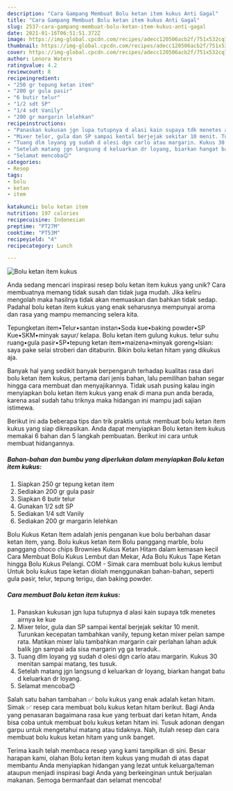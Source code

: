 ```yaml
---
description: "Cara Gampang Membuat Bolu ketan item kukus Anti Gagal"
title: "Cara Gampang Membuat Bolu ketan item kukus Anti Gagal"
slug: 2537-cara-gampang-membuat-bolu-ketan-item-kukus-anti-gagal
date: 2021-01-16T06:51:51.372Z
image: https://img-global.cpcdn.com/recipes/adecc120506acb2f/751x532cq70/bolu-ketan-item-kukus-foto-resep-utama.jpg
thumbnail: https://img-global.cpcdn.com/recipes/adecc120506acb2f/751x532cq70/bolu-ketan-item-kukus-foto-resep-utama.jpg
cover: https://img-global.cpcdn.com/recipes/adecc120506acb2f/751x532cq70/bolu-ketan-item-kukus-foto-resep-utama.jpg
author: Lenora Waters
ratingvalue: 4.2
reviewcount: 8
recipeingredient:
- "250 gr tepung ketan item"
- "200 gr gula pasir"
- "6 butir telur"
- "1/2 sdt SP"
- "1/4 sdt Vanily"
- "200 gr margarin lelehkan"
recipeinstructions:
- "Panaskan kukusan jgn lupa tutupnya d alasi kain supaya tdk menetes airnya ke kue"
- "Mixer telor, gula dan SP sampai kental berjejak sekitar 10 menit. Turunkan kecepatan tambahkan vanily, tepung ketan mixer pelan sampe rata. Matikan mixer lalu tambahkan margarin cair perlahan lahan aduk balik jgn sampai ada sisa margarin yg ga teraduk.."
- "Tuang dlm loyang yg sudah d olesi dgn carlo atau margarin. Kukus 30 menitan sampai matang, tes tusuk."
- "Setelah matang jgn langsung d keluarkan dr loyang, biarkan hangat batu d keluarkan dr loyang."
- "Selamat mencoba😊"
categories:
- Resep
tags:
- bolu
- ketan
- item

katakunci: bolu ketan item 
nutrition: 197 calories
recipecuisine: Indonesian
preptime: "PT27M"
cooktime: "PT53M"
recipeyield: "4"
recipecategory: Lunch

---
```



![Bolu ketan item kukus](https://img-global.cpcdn.com/recipes/adecc120506acb2f/751x532cq70/bolu-ketan-item-kukus-foto-resep-utama.jpg)

Anda sedang mencari inspirasi resep bolu ketan item kukus yang unik? Cara membuatnya memang tidak susah dan tidak juga mudah. Jika keliru mengolah maka hasilnya tidak akan memuaskan dan bahkan tidak sedap. Padahal bolu ketan item kukus yang enak seharusnya mempunyai aroma dan rasa yang mampu memancing selera kita.

Tepungketan item•Telur•santan instan•Soda kue•baking powder•SP Kue•SKM•minyak sayur/ kelapa. Bolu ketan item gulung kukus. telur suhu ruang•gula pasir•SP•tepung ketan item•maizena•minyak goreng•Isian: saya pake selai stroberi dan ditaburin. Bikin bolu ketan hitam yang dikukus aja.

Banyak hal yang sedikit banyak berpengaruh terhadap kualitas rasa dari bolu ketan item kukus, pertama dari jenis bahan, lalu pemilihan bahan segar hingga cara membuat dan menyajikannya. Tidak usah pusing kalau ingin menyiapkan bolu ketan item kukus yang enak di mana pun anda berada, karena asal sudah tahu triknya maka hidangan ini mampu jadi sajian istimewa.


Berikut ini ada beberapa tips dan trik praktis untuk membuat bolu ketan item kukus yang siap dikreasikan. Anda dapat menyiapkan Bolu ketan item kukus memakai 6 bahan dan 5 langkah pembuatan. Berikut ini cara untuk membuat hidangannya.

<!--inarticleads1-->

##### Bahan-bahan dan bumbu yang diperlukan dalam menyiapkan Bolu ketan item kukus:

1. Siapkan 250 gr tepung ketan item
1. Sediakan 200 gr gula pasir
1. Siapkan 6 butir telur
1. Gunakan 1/2 sdt SP
1. Sediakan 1/4 sdt Vanily
1. Sediakan 200 gr margarin lelehkan


Bolu Kukus Ketan Item adalah jenis penganan kue bolu berbahan dasar ketan item, yang. Bolu kukus ketan item Bolu panggang marble, bolu panggang choco chips Brownies Kukus Ketan Hitam dalam kemasan kecil Cara Membuat Bolu Kukus Lembut dan Mekar, Ada Bolu Kukus Tape Ketan hingga Bolu Kukus Pelangi. COM - Simak cara membuat bolu kukus lembut Untuk bolu kukus tape ketan diolah menggunakan bahan-bahan, seperti gula pasir, telur, tepung terigu, dan baking powder. 

<!--inarticleads2-->

##### Cara membuat Bolu ketan item kukus:

1. Panaskan kukusan jgn lupa tutupnya d alasi kain supaya tdk menetes airnya ke kue
1. Mixer telor, gula dan SP sampai kental berjejak sekitar 10 menit. Turunkan kecepatan tambahkan vanily, tepung ketan mixer pelan sampe rata. Matikan mixer lalu tambahkan margarin cair perlahan lahan aduk balik jgn sampai ada sisa margarin yg ga teraduk..
1. Tuang dlm loyang yg sudah d olesi dgn carlo atau margarin. Kukus 30 menitan sampai matang, tes tusuk.
1. Setelah matang jgn langsung d keluarkan dr loyang, biarkan hangat batu d keluarkan dr loyang.
1. Selamat mencoba😊


Salah satu bahan tambahan ✅ bolu kukus yang enak adalah ketan hitam. Simak ✅ resep cara membuat bolu kukus ketan hitam berikut. Bagi Anda yang penasaran bagaimana rasa kue yang terbuat dari ketan hitam, Anda bisa coba untuk membuat bolu kukus ketan hitam ini. Tusuk adonan dengan garpu untuk mengetahui matang atau tidaknya. Nah, itulah resep dan cara membuat bolu kukus ketan hitam yang unik banget. 

Terima kasih telah membaca resep yang kami tampilkan di sini. Besar harapan kami, olahan Bolu ketan item kukus yang mudah di atas dapat membantu Anda menyiapkan hidangan yang lezat untuk keluarga/teman ataupun menjadi inspirasi bagi Anda yang berkeinginan untuk berjualan makanan. Semoga bermanfaat dan selamat mencoba!
